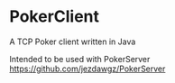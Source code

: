 # PokerClient
A TCP Poker client written in Java

Intended to be used with PokerServer <https://github.com/jezdawgz/PokerServer>

